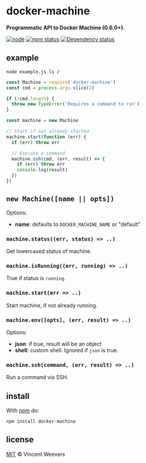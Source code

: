 # docker-machine

**Programmatic API to Docker Machine (0.6.0+).**

[![node](https://img.shields.io/node/v/docker-machine.svg?style=flat-square)](https://www.npmjs.org/package/docker-machine) [![npm status](http://img.shields.io/npm/v/docker-machine.svg?style=flat-square)](https://www.npmjs.org/package/docker-machine) [![Dependency status](https://img.shields.io/david/vweevers/node-docker-machine.svg?style=flat-square)](https://david-dm.org/vweevers/node-docker-machine)

## example

`node example.js ls /`

```js
const Machine = require('docker-machine')
const cmd = process.argv.slice(2)

if (!cmd.length) {
  throw new TypeError('Requires a command to run')
}

const machine = new Machine

// Start if not already started
machine.start(function (err) {
  if (err) throw err

  // Execute a command
  machine.ssh(cmd, (err, result) => {
    if (err) throw err
    console.log(result)
  })
})
```

## `new Machine([name || opts])`

Options:

- **name**: defaults to `DOCKER_MACHINE_NAME` or "default"

### `machine.status((err, status) => ..)`

Get lowercased status of machine.

### `machine.isRunning((err, running) => ..)`

True if status is `running`.

### `machine.start(err => ..)`

Start machine, if not already running.

### `machine.env([opts], (err, result) => ..)`

Options:

- **json**: if true, result will be an object
- **shell**: custom shell. Ignored if `json` is true.

### `machine.ssh(command, (err, result) => ..)`

Run a command via SSH.

## install

With [npm](https://npmjs.org) do:

```
npm install docker-machine
```

## license

[MIT](http://opensource.org/licenses/MIT) © Vincent Weevers
